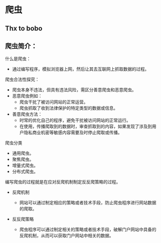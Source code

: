 # 爬虫

## Thx to bobo

## 爬虫简介：

什么是爬虫：

- 通过编写程序，模拟浏览器上网，然后让其去互联网上抓取数据的过程。

爬虫合法性探究：

- 爬虫本身不违法，但具有违法风险，需区分善意爬虫和恶意爬虫。
- 恶意爬虫例如：
    - 爬虫干扰了被访问网站的正常运营。
    - 爬虫抓取了收到法律保护的特定类型的数据或信息。
- 善意爬虫方法：
    - 时常的优化自己的程序，避免干扰被访问网站的正常运行。
    - 在使用，传播爬取到的数据时，审查抓取到的内容，如果发现了涉及到用户隐私商业机密等敏感内容需要及时停止爬取或传播。

爬虫分类

- 通用爬虫。
- 聚焦爬虫。
- 增量式爬虫。
- 分布式爬虫。

编写爬虫的过程就是在应对反爬机制制定反反爬策略的过程。

- 反爬机制
    
  - 网站可以通过制定相应的策略或者技术手段，防止爬虫程序进行网站数据的爬取。

- 反反爬策略
    
  - 爬虫程序可以通过制定相关的策略或者技术手段，破解门户网站中具备的反爬机制，从而可以获取门户网站中相关的数据。
